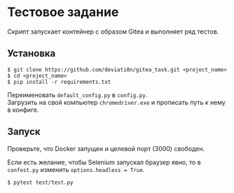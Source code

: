 # Тестовое задание

Скрипт запускает контейнер с образом Gitea и выполняет ряд тестов.

## Установка 

``` commandline
$ git clone https://github.com/deviati0n/gitea_task.git <project_name>
$ cd <project_name>
$ pip install -r requirements.txt
```

Переименовать `default_config.py` в `config.py`. </br>
Загрузить на свой компьютер `chromedriver.exe` и прописать путь к нему в конфиге.


## Запуск
Проверьте, что Docker запущен и целевой порт (3000) свободен. 

Если есть желание, чтобы Selenium запускал браузер явно, то в `confest.py` изменить `options.headless = True`.

``` commandline
$ pytest test/test.py
```